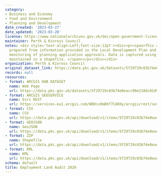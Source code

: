 ```yaml
---
category:
- Business and Economy
- Food and Environment
- Planning and Development
date_created: '2023-03-27'
date_updated: '2023-03-28'
license: https://www.nationalarchives.gov.uk/doc/open-government-licence/version/3/
maintainer: Perth & Kinross Council
notes: <div style='text-align:Left;font-size:12pt'><div><p><span>This audit has been
  prepared from information provided in the Local Development Plan and through the
  monitoring of planning application approvals. Data is captured using ArcGIS and
  maintained in a shapefile. </span></p></div></div>
organization: Perth & Kinross Council
original_dataset_link: https://data.pkc.gov.uk/datasets/5f29729c03b74e0eacc90e218dc01d9a_8
records: null
resources:
- format: ARCGIS HUB DATASET
  name: Web Page
  url: https://data.pkc.gov.uk/datasets/5f29729c03b74e0eacc90e218dc01d9a_8
- format: ARCGIS GEOSERVICE
  name: Esri REST
  url: https://services-eu1.arcgis.com/WD0cvOmDKf7CA0Xy/arcgis/rest/services/Employment_Land_Audit_2020/FeatureServer/8
- format: CSV
  name: CSV
  url: https://data.pkc.gov.uk/api/download/v1/items/5f29729c03b74e0eacc90e218dc01d9a/csv?layers=8
- format: GEOJSON
  name: GeoJSON
  url: https://data.pkc.gov.uk/api/download/v1/items/5f29729c03b74e0eacc90e218dc01d9a/geojson?layers=8
- format: ZIP
  name: Shapefile
  url: https://data.pkc.gov.uk/api/download/v1/items/5f29729c03b74e0eacc90e218dc01d9a/shapefile?layers=8
- format: KML
  name: KML
  url: https://data.pkc.gov.uk/api/download/v1/items/5f29729c03b74e0eacc90e218dc01d9a/kml?layers=8
schema: default
title: Employment Land Audit 2020
---
```

